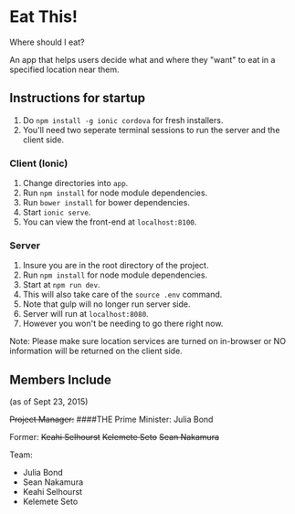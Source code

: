 # Eat This!
Where should I eat?

An app that helps users decide what and where they "want" to eat in a specified location near them.

## Instructions for startup

1. Do `npm install -g ionic cordova` for fresh installers.
1. You'll need two seperate terminal sessions to run the server and the client side.

### Client (Ionic)
1. Change directories into `app`.
1. Run `npm install` for node module dependencies.
1. Run `bower install` for bower dependencies.
1. Start `ionic serve`.
1. You can view the front-end at `localhost:8100`.

### Server
1. Insure you are in the root directory of the project.
1. Run `npm install` for node module dependencies.
1. Start at `npm run dev`.
  2. This will also take care of the `source .env` command.
  2. Note that gulp will no longer run server side.
1. Server will run at `localhost:8080`.
  2. However you won't be needing to go there right now.

Note: Please make sure location services are turned on in-browser or NO information will be returned on the client side.

## Members Include
(as of Sept 23, 2015)

~~Project Manager:~~
####THE Prime Minister:
Julia Bond

Former:
~~Keahi Selhourst~~ ~~Kelemete Seto~~ ~~Sean Nakamura~~

Team:
  - Julia Bond
  - Sean Nakamura
  - Keahi Selhourst
  - Kelemete Seto
